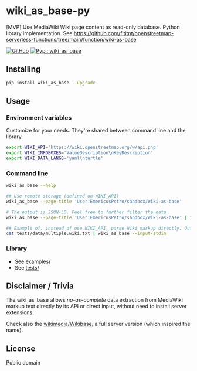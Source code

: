 # wiki_as_base-py
[MVP] Use MediaWiki Wiki page content as read-only database. Python library implementation. See https://github.com/fititnt/openstreetmap-serverless-functions/tree/main/function/wiki-as-base

[![GitHub](https://img.shields.io/badge/GitHub-fititnt%2Fwiki_as_base--py-lightgrey?logo=github&style=social[fititnt/wiki_as_base-py] "GitHub")](https://github.com/fititnt/wiki_as_base-py)
[![Pypi: wiki_as_base](https://img.shields.io/badge/python%20pypi-wiki_as_base-brightgreen[Python] 
 "Pypi: wiki_as_base")](https://pypi.org/project/wiki_as_base)

## Installing

```bash
pip install wiki_as_base --upgrade
```

## Usage

### Environment variables
Customize for your needs. They're shared between command line and the library.

```bash
export WIKI_API='https://wiki.openstreetmap.org/w/api.php'
export WIKI_INFOBOXES='ValueDescription\nKeyDescription'
export WIKI_DATA_LANGS='yaml\nturtle'
```

### Command line

```bash
wiki_as_base --help

## Use remote storage (defined on WIKI_API)
wiki_as_base --page-title 'User:EmericusPetro/sandbox/Wiki-as-base'

# The output is JSON-LD. Feel free to further filter the data
wiki_as_base --page-title 'User:EmericusPetro/sandbox/Wiki-as-base' | jq .data[0]

## Example of, instead of use WIKI_API, parse Wiki markup directly. Output JSON- LD
cat tests/data/multiple.wiki.txt | wiki_as_base --input-stdin

```

### Library

- See [examples/](examples/)
- See [tests/](tests/)

<!--

## JSON-LD context
- See also https://w3c.github.io/json-ld-rc/context.jsonld

## JSON Schema
- See https://json-schema.org/specification.html

-->


## Disclaimer / Trivia

The wiki_as_base allows _no-as-complete_ data extraction from MediaWiki markup text directly by its API or direct input,
without need to install server extensions.

Check also the [wikimedia/Wikibase](https://github.com/wikimedia/Wikibase), a full server version (which inspired the name).

## License

Public domain
